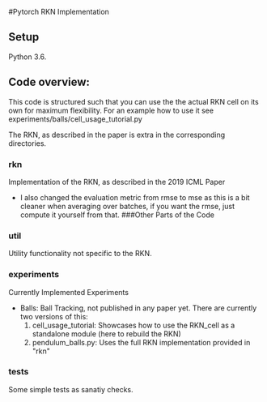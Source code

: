 #Pytorch RKN Implementation 

## Setup
Python 3.6.

## Code overview:
This code is structured such that you can use the the actual RKN cell on its own for maximum flexibility. For an example 
how to use it see experiments/balls/cell_usage_tutorial.py

The RKN, as described in the paper is extra in the corresponding directories.

### rkn
Implementation of the RKN, as described in the 2019 ICML Paper 
- I also changed the evaluation metric from rmse to mse as this is a bit cleaner when averaging over batches, if you 
want the rmse, just compute it yourself from that.
###Other Parts of the Code

### util
Utility functionality not specific to the RKN.

### experiments
Currently Implemented Experiments
- Balls: Ball Tracking, not published in any paper yet. There are currently two versions of this:
  1. cell_usage_tutorial: Showcases how to use the RKN_cell as a standalone module (here to rebuild the RKN)
  2. pendulum_balls.py: Uses the full RKN implementation provided in "rkn"

### tests
Some simple tests as sanatiy checks. 

 